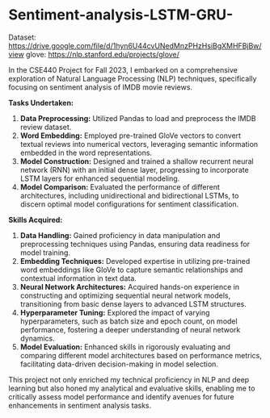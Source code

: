 # Sentiment-analysis-LSTM-GRU-
Dataset: https://drive.google.com/file/d/1hyn6U44cvUNedMnzPHzHsiBgXMHFBjBw/view
glove: https://nlp.stanford.edu/projects/glove/

In the CSE440 Project for Fall 2023, I embarked on a comprehensive exploration of Natural Language Processing (NLP) techniques, specifically focusing on sentiment analysis of IMDB movie reviews. 

**Tasks Undertaken:**
1. **Data Preprocessing:** Utilized Pandas to load and preprocess the IMDB review dataset.
2. **Word Embedding:** Employed pre-trained GloVe vectors to convert textual reviews into numerical vectors, leveraging semantic information embedded in the word representations.
3. **Model Construction:** Designed and trained a shallow recurrent neural network (RNN) with an initial dense layer, progressing to incorporate LSTM layers for enhanced sequential modeling.
4. **Model Comparison:** Evaluated the performance of different architectures, including unidirectional and bidirectional LSTMs, to discern optimal model configurations for sentiment classification.

**Skills Acquired:**
1. **Data Handling:** Gained proficiency in data manipulation and preprocessing techniques using Pandas, ensuring data readiness for model training.
2. **Embedding Techniques:** Developed expertise in utilizing pre-trained word embeddings like GloVe to capture semantic relationships and contextual information in text data.
3. **Neural Network Architectures:** Acquired hands-on experience in constructing and optimizing sequential neural network models, transitioning from basic dense layers to advanced LSTM structures.
4. **Hyperparameter Tuning:** Explored the impact of varying hyperparameters, such as batch size and epoch count, on model performance, fostering a deeper understanding of neural network dynamics.
5. **Model Evaluation:** Enhanced skills in rigorously evaluating and comparing different model architectures based on performance metrics, facilitating data-driven decision-making in model selection.

This project not only enriched my technical proficiency in NLP and deep learning but also honed my analytical and evaluative skills, enabling me to critically assess model performance and identify avenues for future enhancements in sentiment analysis tasks.
